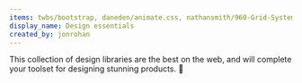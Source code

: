 ```yaml
---
items: twbs/bootstrap, daneden/animate.css, nathansmith/960-Grid-System, necolas/normalize.css, ionic-team/ionicons, designmodo/Flat-UI, h5bp/html5-boilerplate, zurb/foundation-sites, Modernizr/Modernizr, twbs/ratchet, IanLunn/Hover, connors/photon, basscss/basscss, atlemo/SubtlePatterns, mrmrs/colors
display_name: Design essentials
created_by: jonrohan
---
```

This collection of design libraries are the best on the web, and will complete your toolset for designing stunning products. :art:
